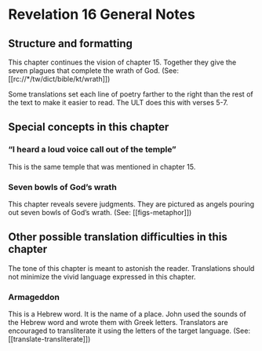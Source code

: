 # Revelation 16 General Notes
## Structure and formatting

This chapter continues the vision of chapter 15. Together they give the seven plagues that complete the wrath of God. (See: [[rc://*/tw/dict/bible/kt/wrath]])

Some translations set each line of poetry farther to the right than the rest of the text to make it easier to read. The ULT does this with verses 5-7.

## Special concepts in this chapter

### “I heard a loud voice call out of the temple”

This is the same temple that was mentioned in chapter 15.

### Seven bowls of God’s wrath

This chapter reveals severe judgments. They are pictured as angels pouring out seven bowls of God’s wrath. (See: [[figs-metaphor]])

## Other possible translation difficulties in this chapter

The tone of this chapter is meant to astonish the reader. Translations should not minimize the vivid language expressed in this chapter.

### Armageddon

This is a Hebrew word. It is the name of a place. John used the sounds of the Hebrew word and wrote them with Greek letters. Translators are encouraged to transliterate it using the letters of the target language. (See: [[translate-transliterate]])
